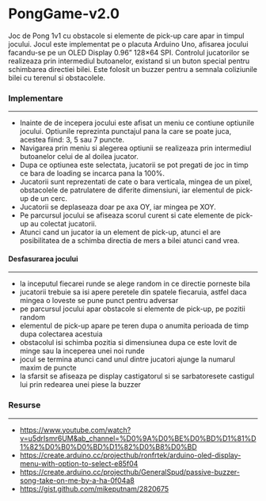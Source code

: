 # PongGame-v2.0 

Joc de Pong 1v1 cu obstacole si elemente de pick-up care apar in timpul jocului. 
Jocul este implementat pe o placuta Arduino Uno, afisarea jocului facandu-se pe un OLED Display 0.96” 128×64 SPI. 
Controlul jucatorilor se realizeaza prin intermediul butoanelor, existand si un buton special pentru schimbarea directiei bilei. 
Este folosit un buzzer pentru a semnala coliziunile bilei cu terenul si obstacolele.  
  
 ### Implementare 
 ------------------ 
 - Inainte de de incepera jocului este afisat un meniu ce contiune optiunile jocului. Optiunile reprezinta punctajul pana la care se poate juca, acestea fiind: 3, 5 sau 7 puncte. 
 - Navigarea prin meniu si alegerea optiunii se realizeaza prin intermediul butoanelor celui de al doilea jucator.  
 - Dupa ce optiunea este selectata, jucatorii se pot pregati de joc in timp ce bara de loading se incarca pana la 100%.
 - Jucatorii sunt reprezentati de cate o bara verticala, mingea de un pixel, obstacolele de patrulatere de diferite dimensiuni, iar elementul de pick-up de un cerc.
 - Jucatorii se deplaseaza doar pe axa OY, iar mingea pe XOY.
 - Pe parcursul jocului se afiseaza scorul curent si cate elemente de pick-up au colectat jucatorii.
 - Atunci cand un jucator ia un element de pick-up, atunci el are posibilitatea de a schimba directia de mers a bilei atunci cand vrea.  
 
 #### Desfasurarea jocului
 ------------------------ 
 - la inceputul fiecarei runde se alege random in ce directie porneste bila 
 - jucatorii trebuie sa isi apere peretele din spatele fiecaruia, astfel daca mingea o loveste se pune punct pentru adversar 
 - pe parcursul jocului apar obstacole si elemente de pick-up, pe pozitii random 
 - elementul de pick-up apare pe teren dupa o anumita perioada de timp dupa colectarea acestuia
 - obstacolul isi schimba pozitia si dimensiunea dupa ce este lovit de minge sau la inceperea unei noi runde
 - jocul se termina atunci cand unul dintre jucatori ajunge la numarul maxim de puncte
 - la sfarsit se afiseaza pe display castigatorul si se sarbatoresete castigul lui prin redearea unei piese la buzzer
 
 
 ### Resurse
 -----------
 - https://www.youtube.com/watch?v=u5drIsmr6UM&ab_channel=%D0%9A%D0%BE%D0%BD%D1%81%D1%82%D0%B0%D0%BD%D1%82%D0%B8%D0%BD
 - https://create.arduino.cc/projecthub/ronfrtek/arduino-oled-display-menu-with-option-to-select-e85f04
 - https://create.arduino.cc/projecthub/GeneralSpud/passive-buzzer-song-take-on-me-by-a-ha-0f04a8
 - https://gist.github.com/mikeputnam/2820675
